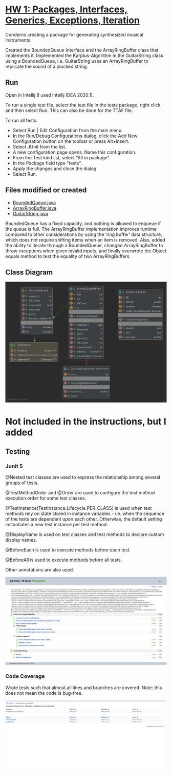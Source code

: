 # [HW 1: Packages, Interfaces, Generics, Exceptions, Iteration](https://sp19.datastructur.es/materials/hw/hw1/hw1)

Conderns creating a package for generating synthesized musical instruments. 

Created the BoundedQueue Interface and the ArrayRingBuffer class that implements it. Implemented the Karplus-Algorithm 
in the GuitarString class using a BoundedQueue, i.e. GuitarString uses an ArrayRingBuffer to replicate the sound of a plucked string. 

## Run
Open in Intellij (I used Intellij IDEA 2020.1). 

To run a single test file, select the test file in the tests package, right click, and then select Run. This can also 
be done for the TTAF file.

To run all tests: 
- Select Run | Edit Configuration from the main menu.
- In the Run/Debug Configurations dialog, click the Add New Configuration button on the toolbar or press Alt+Insert.
- Select JUnit from the list.
- A new configuration page opens. Name this configuration.
- From the Test kind list, select "All in package".
- In the Package field type "tests".
- Apply the changes and close the dialog.
- Select Run.

## Files modified or created
- [BoundedQueue.java](es.datastructur.synthesizer/BoundedQueue.java)
- [ArrayRingBuffer.java](es.datastructur.synthesizer/ArrayRingBuffer.java)
- [GuitarString.java](es.datastructur.synthesizer/GuitarString.java)

BoundedQueue has a fixed capacity, and nothing is allowed to enqueue if the queue is full.
The ArrayRingBuffer implementation improves runtime compared to other considerations by
 using the ‘ring buffer’ data structure, which does not require shifting items when an item is removed.
Also, added the ability to iterate through a BoundedQueue, changed ArrayRingBuffer to throw exceptions
 when given invalid inputs, and finally overwrote the Object equals method to test the equality of two ArrayRingBuffers.
 
## Class Diagram

![alt text](class-diagrams/class-diagram.png "class diagram")

# Not included in the instructions, but I added

## Testing

### Junit 5
@Nested test classes are used to express the relationship among several groups of tests.

@TestMethodOrder and @Order are used to configure the test method execution order for some test classes.

@TestInstance(TestInstance.Lifecycle.PER_CLASS) is used when test methods rely on state stored in instance variables - i.e. when the sequence of the tests are dependent upon each other. Otherwise, the default setting instantiates a new test instance per test method.

@DisplayName is used on test classes and test methods to declare custom display names.

@BeforeEach is used to execute methods before each test.

@BeforeAll is used to execute methods before all tests.

Other annotations are also used.

![alt text](test-reports/junit5.png "junit5")

### Code Coverage
Wrote tests such that almost all lines and branches are covered. Note: this does not mean the code is bug-free.

![alt text](test-reports/coverage.png "coverage")
